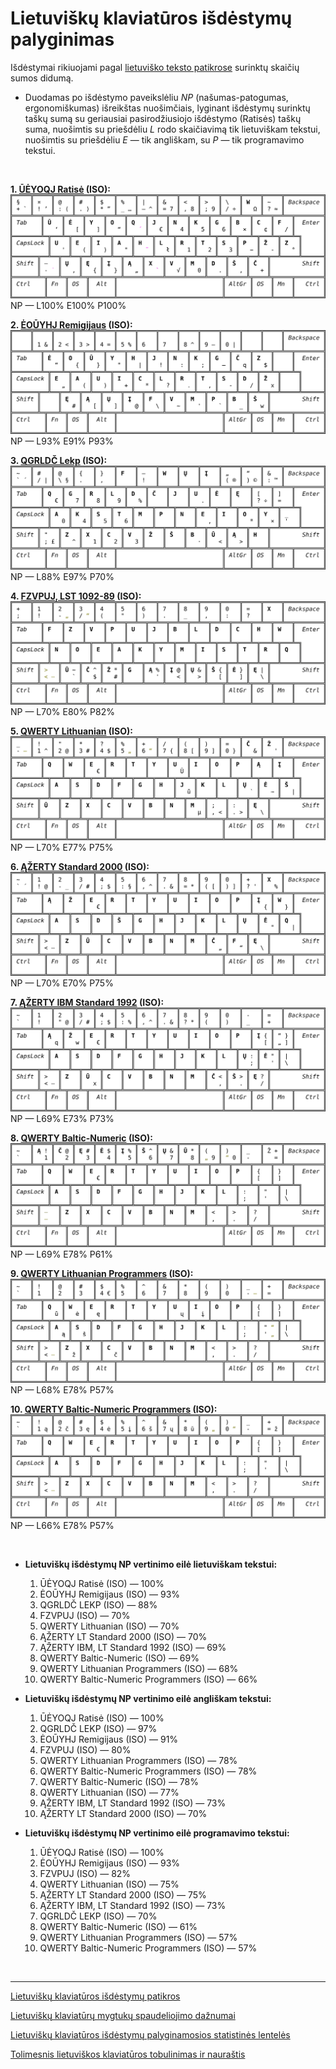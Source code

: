 
# Lietuviškų klaviatūros išdėstymų palyginimas

Išdėstymai rikiuojami pagal [lietuviško teksto patikrose](lt-isdestymu-patikros.md) surinktų skaičių sumos didumą.

+ Duodamas po išdėstymo paveikslėliu _NP_ (našumas-patogumas, ergonomiškumas) išreikštas nuošimčiais, lyginant išdėstymų surinktų taškų sumą su geriausiai pasirodžiusiojo išdėstymo (Ratisės) taškų suma, nuošimtis su priešdėliu _L_ rodo skaičiavimą tik lietuviškam tekstui, nuošimtis su priešdėliu _E_ — tik angliškam, su _P_ — tik programavimo tekstui.

<br>

  __1. [ŪĖYOQJ Ratisė](https://albuck.github.io/Ratise-layout/) (ISO):__
   ![Lietuviškas ergonomiškas klaviatūros išdėstymas ŪĖYOQJ Ratisė ISO](images/ueyoqj-ratise-iso.png)
       NP — L100% E100% P100%


  __2. [ĖOŪYHJ Remigijaus](https://web.archive.org/web/20080315055411/http://pradmenes.net/tekstu_katalogas/remigijus/klaviatura.html) (ISO):__
   ![Lietuviškas Remigijaus klaviatūros išdėstymas ĖOŪYHJ Fonetinis ISO](images/eouyhj-iso.png)
       NP — L93% E91% P93%


  __3. [QGRLDČ Lekp](https://lekp.info/) (ISO):__
   ![Lietuviškas klaviatūros išdėstymas LEKP QGRLDČ ISO](images/qgrldc-lekp-iso.png)
       NP — L88% E97% P70%


  __4. [FZVPUJ, LST 1092-89](http://lietuvybė.lt/standartai/klaviat%C5%ABros-i%C5%A1d%C4%97stymai/) (ISO):__
   ![Lietuviškas klaviatūros išdėstymas FZVPUJ (LST 1092-89, RST 1092-89) ISO](images/fzvpuj-iso.png)
       NP — L70% E80% P82%


  __5. [QWERTY Lithuanian](https://web.archive.org/web/20210125092522/https://www.registrucentras.lt/litwin/keyboard.html) (ISO):__
   ![Lietuviškas klaviatūros išdėstymas QWERTY Lithuaian ISO](images/qwerty-lt-iso.png)
       NP — L70% E77% P75%


  __6. [ĄŽERTY Standard 2000](http://www.ims.mii.lt/klav/) (ISO):__
   ![Lietuviškas klaviatūros išdėstymas ĄŽERTY Standard Standartinis 2000 ISO](images/azerty-lt-standard-iso.png)
       NP — L70% E70% P75%


  __7. [ĄŽERTY IBM Standard 1992](https://web.archive.org/web/20210125092522/https://www.registrucentras.lt/litwin/keyboard.html) (ISO):__
   ![Lietuviškas klaviatūros išdėstymas ĄŽERTY IBM Standard 1992 ISO](images/azerty-lt-ibm-iso.png)
       NP — L69% E73% P73%


  __8. [QWERTY Baltic-Numeric](https://web.archive.org/web/20210125092522/https://www.registrucentras.lt/litwin/keyboard.html) (ISO):__
   ![Lietuviškas klaviatūros išdėstymas QWERTY Baltic Numeric Skaičiukinis ISO](images/qwerty-baltic-numeric-iso.png)
       NP — L69% E78% P61%

  __9. [QWERTY Lithuanian Programmers](https://web.archive.org/web/20210125092522/https://www.registrucentras.lt/litwin/keyboard.html) (ISO):__
   ![Lietuviškas klaviatūros išdėstymas QWERTY Lithuanian Programmers Programuotojų ISO](images/qwerty-lt-programmers-iso.png)
       NP — L68% E78% P57%


  __10. [QWERTY Baltic-Numeric Programmers](http://lietuvybė.lt/naudotojams/klaviaturos/) (ISO):__
   ![Lietuviškas klaviatūros išdėstymas QWERTY Baltic Numeric Programmers ISO](images/qwerty-baltic-numeric-programmers-iso.png)
       NP — L66% E78% P57%

<br>

+ __Lietuviškų išdėstymų NP vertinimo eilė lietuviškam tekstui:__

   1. ŪĖYOQJ Ratisė (ISO) — 100%
   2. ĖOŪYHJ Remigijaus (ISO) — 93%
   3. QGRLDČ LEKP (ISO) — 88%
   4. FZVPUJ (ISO) — 70%
   5. QWERTY Lithuanian (ISO) — 70%
   6. ĄŽERTY LT Standard 2000 (ISO) — 70%
   7. ĄŽERTY IBM, LT Standard 1992 (ISO) — 69%
   8. QWERTY Baltic-Numeric (ISO) — 69%
   9. QWERTY Lithuanian Programmers (ISO) — 68%
   10. QWERTY Baltic-Numeric Programmers (ISO) — 66%
   

+ __Lietuviškų išdėstymų NP vertinimo eilė angliškam tekstui:__

   1. ŪĖYOQJ Ratisė (ISO) — 100%
   2. QGRLDČ LEKP (ISO) — 97%
   3. ĖOŪYHJ Remigijaus (ISO) — 91%
   4. FZVPUJ (ISO) — 80%
   5. QWERTY Lithuanian Programmers (ISO) — 78%
   6. QWERTY Baltic-Numeric Programmers (ISO) — 78%
   7. QWERTY Baltic-Numeric (ISO) — 78%
   8. QWERTY Lithuanian (ISO) — 77%
   9. ĄŽERTY IBM, LT Standard 1992 (ISO) — 73%
   10. ĄŽERTY LT Standard 2000 (ISO) — 70%
   

+ __Lietuviškų išdėstymų NP vertinimo eilė programavimo tekstui:__

   1. ŪĖYOQJ Ratisė (ISO) — 100%
   2. ĖOŪYHJ Remigijaus (ISO) — 93%
   3. FZVPUJ (ISO) — 82%
   4. QWERTY Lithuanian (ISO) — 75%
   5. ĄŽERTY LT Standard 2000 (ISO) — 75%
   6. ĄŽERTY IBM, LT Standard 1992 (ISO) — 73%
   7. QGRLDČ LEKP (ISO) — 70%
   8. QWERTY Baltic-Numeric (ISO) — 61%
   9. QWERTY Lithuanian Programmers (ISO) — 57%
   10. QWERTY Baltic-Numeric Programmers (ISO) — 57%
   
<br>
   
-----------------------------------------

[Lietuviškų klaviatūros išdėstymų patikros](lt-isdestymu-patikros.md)

[Lietuviškų klaviatūrų mygtukų spaudeliojimo dažnumai](lt-isdestymu-mygt-spaud-daznumai.md)

[Lietuviškų klaviatūros išdėstymų palyginamosios statistinės lentelės](lt-isdestymu-statistines-lenteles.md)

[Tolimesnis lietuviškos klaviatūros tobulinimas ir nauraštis](lietuviskos-klaviaturos-tobulinimas.md)
